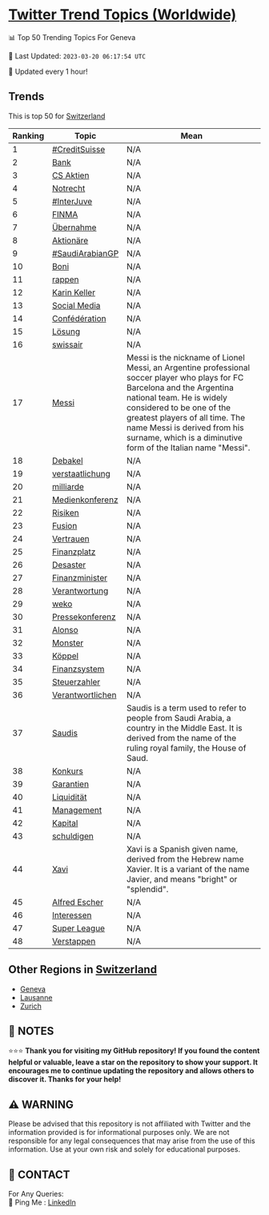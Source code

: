 [Twitter Trend Topics (Worldwide)](https://github.com/ErcinDedeoglu/Twitter-Trend-Topics)
==========


📊 Top 50 Trending Topics For Geneva

📆 Last Updated: `2023-03-20 06:17:54 UTC`

🔧 Updated every 1 hour!


## Trends

This is top 50 for [Switzerland](</Switzerland>)

| Ranking | Topic | Mean |
| ------- | ------------ | ------------ |
| 1 | [#CreditSuisse](http://twitter.com/search?q=%23CreditSuisse) | N/A |
| 2 | [Bank](http://twitter.com/search?q=Bank) | N/A |
| 3 | [CS Aktien](http://twitter.com/search?q=CS+Aktien) | N/A |
| 4 | [Notrecht](http://twitter.com/search?q=Notrecht) | N/A |
| 5 | [#InterJuve](http://twitter.com/search?q=%23InterJuve) | N/A |
| 6 | [FINMA](http://twitter.com/search?q=FINMA) | N/A |
| 7 | [Übernahme](http://twitter.com/search?q=%c3%9cbernahme) | N/A |
| 8 | [Aktionäre](http://twitter.com/search?q=Aktion%c3%a4re) | N/A |
| 9 | [#SaudiArabianGP](http://twitter.com/search?q=%23SaudiArabianGP) | N/A |
| 10 | [Boni](http://twitter.com/search?q=Boni) | N/A |
| 11 | [rappen](http://twitter.com/search?q=rappen) | N/A |
| 12 | [Karin Keller](http://twitter.com/search?q=Karin+Keller) | N/A |
| 13 | [Social Media](http://twitter.com/search?q=Social+Media) | N/A |
| 14 | [Confédération](http://twitter.com/search?q=Conf%c3%a9d%c3%a9ration) | N/A |
| 15 | [Lösung](http://twitter.com/search?q=L%c3%b6sung) | N/A |
| 16 | [swissair](http://twitter.com/search?q=swissair) | N/A |
| 17 | [Messi](http://twitter.com/search?q=Messi) | Messi is the nickname of Lionel Messi, an Argentine professional soccer player who plays for FC Barcelona and the Argentina national team. He is widely considered to be one of the greatest players of all time. The name Messi is derived from his surname, which is a diminutive form of the Italian name "Messi". |
| 18 | [Debakel](http://twitter.com/search?q=Debakel) | N/A |
| 19 | [verstaatlichung](http://twitter.com/search?q=verstaatlichung) | N/A |
| 20 | [milliarde](http://twitter.com/search?q=milliarde) | N/A |
| 21 | [Medienkonferenz](http://twitter.com/search?q=Medienkonferenz) | N/A |
| 22 | [Risiken](http://twitter.com/search?q=Risiken) | N/A |
| 23 | [Fusion](http://twitter.com/search?q=Fusion) | N/A |
| 24 | [Vertrauen](http://twitter.com/search?q=Vertrauen) | N/A |
| 25 | [Finanzplatz](http://twitter.com/search?q=Finanzplatz) | N/A |
| 26 | [Desaster](http://twitter.com/search?q=Desaster) | N/A |
| 27 | [Finanzminister](http://twitter.com/search?q=Finanzminister) | N/A |
| 28 | [Verantwortung](http://twitter.com/search?q=Verantwortung) | N/A |
| 29 | [weko](http://twitter.com/search?q=weko) | N/A |
| 30 | [Pressekonferenz](http://twitter.com/search?q=Pressekonferenz) | N/A |
| 31 | [Alonso](http://twitter.com/search?q=Alonso) | N/A |
| 32 | [Monster](http://twitter.com/search?q=Monster) | N/A |
| 33 | [Köppel](http://twitter.com/search?q=K%c3%b6ppel) | N/A |
| 34 | [Finanzsystem](http://twitter.com/search?q=Finanzsystem) | N/A |
| 35 | [Steuerzahler](http://twitter.com/search?q=Steuerzahler) | N/A |
| 36 | [Verantwortlichen](http://twitter.com/search?q=Verantwortlichen) | N/A |
| 37 | [Saudis](http://twitter.com/search?q=Saudis) | Saudis is a term used to refer to people from Saudi Arabia, a country in the Middle East. It is derived from the name of the ruling royal family, the House of Saud. |
| 38 | [Konkurs](http://twitter.com/search?q=Konkurs) | N/A |
| 39 | [Garantien](http://twitter.com/search?q=Garantien) | N/A |
| 40 | [Liquidität](http://twitter.com/search?q=Liquidit%c3%a4t) | N/A |
| 41 | [Management](http://twitter.com/search?q=Management) | N/A |
| 42 | [Kapital](http://twitter.com/search?q=Kapital) | N/A |
| 43 | [schuldigen](http://twitter.com/search?q=schuldigen) | N/A |
| 44 | [Xavi](http://twitter.com/search?q=Xavi) | Xavi is a Spanish given name, derived from the Hebrew name Xavier. It is a variant of the name Javier, and means "bright" or "splendid". |
| 45 | [Alfred Escher](http://twitter.com/search?q=Alfred+Escher) | N/A |
| 46 | [Interessen](http://twitter.com/search?q=Interessen) | N/A |
| 47 | [Super League](http://twitter.com/search?q=Super+League) | N/A |
| 48 | [Verstappen](http://twitter.com/search?q=Verstappen) | N/A |



## Other Regions in [Switzerland](</Switzerland>)

* [Geneva](</Switzerland/Geneva.md>)
* [Lausanne](</Switzerland/Lausanne.md>)
* [Zurich](</Switzerland/Zurich.md>)



## 📝 NOTES

⭐⭐⭐ **Thank you for visiting my GitHub repository! If you found the content helpful or valuable, leave a star on the repository to show your support. It encourages me to continue updating the repository and allows others to discover it. Thanks for your help!**


## ⚠️ WARNING

Please be advised that this repository is not affiliated with Twitter and the information provided is for informational purposes only. We are not responsible for any legal consequences that may arise from the use of this information. Use at your own risk and solely for educational purposes.


## 📨 CONTACT

 For Any Queries:  
            🏓 Ping Me : [LinkedIn](https://www.linkedin.com/in/ercindedeoglu/)
